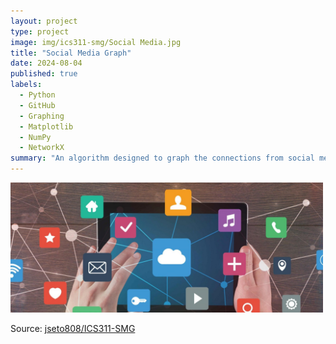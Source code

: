 ```yaml
---
layout: project
type: project
image: img/ics311-smg/Social Media.jpg
title: "Social Media Graph"
date: 2024-08-04
published: true
labels:
  - Python
  - GitHub
  - Graphing
  - Matplotlib
  - NumPy
  - NetworkX
summary: "An algorithm designed to graph the connections from social media posts for ICS 311."
---
```


<div class="text-center p-4">
  <img width="500px" src="../img/ics311-smg/SM Graph.jpg" class="img-thumbnail" >
</div>


Source: <a href="https://github.com/jseto808/ICS311-SMG.git"><i class="large github icon "></i>jseto808/ICS311-SMG</a>
